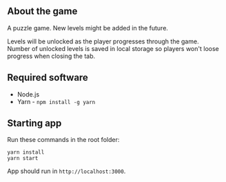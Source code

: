 ## About the game

A puzzle game. New levels might be added in the future.

Levels will be unlocked as the player progresses through the game.<br />
Number of unlocked levels is saved in local storage so players won't loose progress when closing the tab.

## Required software
- Node.js
- Yarn - `npm install -g yarn`

## Starting app

Run these commands in the root folder:

`yarn install`<br />
`yarn start`

App should run in `http://localhost:3000`.